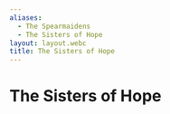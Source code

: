 ```yaml
---
aliases:
  - The Spearmaidens
  - The Sisters of Hope
layout: layout.webc
title: The Sisters of Hope
---
```

# The Sisters of Hope
